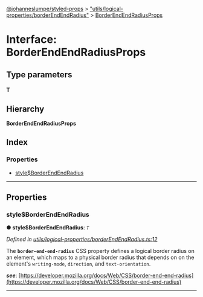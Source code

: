 [@johanneslumpe/styled-props](../README.md) > ["utils/logical-properties/borderEndEndRadius"](../modules/_utils_logical_properties_borderendendradius_.md) > [BorderEndEndRadiusProps](../interfaces/_utils_logical_properties_borderendendradius_.borderendendradiusprops.md)

# Interface: BorderEndEndRadiusProps

## Type parameters
#### T 
## Hierarchy

**BorderEndEndRadiusProps**

## Index

### Properties

* [style$BorderEndEndRadius](_utils_logical_properties_borderendendradius_.borderendendradiusprops.md#style_borderendendradius)

---

## Properties

<a id="style_borderendendradius"></a>

###  style$BorderEndEndRadius

**● style$BorderEndEndRadius**: *`T`*

*Defined in [utils/logical-properties/borderEndEndRadius.ts:12](https://github.com/johanneslumpe/styled-props/blob/8e709f1/src/utils/logical-properties/borderEndEndRadius.ts#L12)*

The **`border-end-end-radius`** CSS property defines a logical border radius on an element, which maps to a physical border radius that depends on on the element's `writing-mode`, `direction`, and `text-orientation`.

*__see__*: [https://developer.mozilla.org/docs/Web/CSS/border-end-end-radius](https://developer.mozilla.org/docs/Web/CSS/border-end-end-radius)

___


